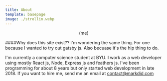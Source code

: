 ```yaml
---
title: About
template: basepage
image: ./strollin.webp
---
```

<p style="text-align: center;">(me)</p>

####Why does this site exist??
I'm wondering the same thing. For one because I wanted to try out gatsby js. Also becuase it's the hip thing to do.

I'm currently a computer science student at BYU. I work as a web developer using mostly React js, Node, Express js and feathers js. I've been programming for about 8 years but only started web development in late 2018. If you want to hire me, send me an email at contact@markdid.com
